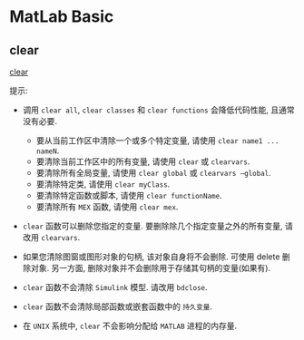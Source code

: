 # MatLab Basic

## clear

[clear](https://ww2.mathworks.cn/help/matlab/ref/clear.html#btd0uqt-4)

提示:

+ 调用 `clear all`, `clear classes` 和 `clear functions` 会降低代码性能, 且通常没有必要. 
    + 要从当前工作区中清除一个或多个特定变量, 请使用 `clear name1 ... nameN`. 
    + 要清除当前工作区中的所有变量, 请使用 `clear` 或 `clearvars`. 
    + 要清除所有全局变量, 请使用 `clear global` 或 `clearvars –global`. 
    + 要清除特定类, 请使用 `clear myClass`. 
    + 要清除特定函数或脚本, 请使用 ``clear functionName``. 
    + 要清除所有 `MEX` 函数, 请使用 `clear mex`. 

+ `clear` 函数可以删除您指定的变量. 
要删除除几个指定变量之外的所有变量, 请改用 `clearvars`. 

+ 如果您清除图窗或图形对象的句柄, 该对象自身将不会删除. 
可使用 delete 删除对象. 另一方面, 删除对象并不会删除用于存储其句柄的变量(如果有). 

+ `clear` 函数不会清除 `Simulink` 模型. 请改用 `bdclose`. 
+ `clear` 函数不会清除局部函数或嵌套函数中的 `持久变量`. 
+ 在 `UNIX` 系统中, ``clear`` 不会影响分配给 `MATLAB` 进程的内存量. 
